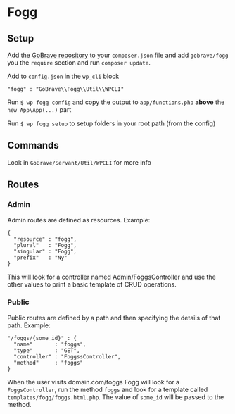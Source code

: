 # Fogg

## Setup
Add the [GoBrave repository](http://satis.goingbrave.se) to your `composer.json` file and add `gobrave/fogg` you the `require` section and run `composer update`.

Add to `config.json` in the `wp_cli` block

    "fogg" : "GoBrave\\Fogg\\Util\\WPCLI"

Run `$ wp fogg config` and copy the output to `app/functions.php` **above** the `new App\App(...)` part

Run `$ wp fogg setup` to setup folders in your root path (from the config)


## Commands

Look in `GoBrave/Servant/Util/WPCLI` for more info


## Routes

### Admin

Admin routes are defined as resources. Example:

    {
      "resource" : "fogg",
      "plural"   : "Fogg",
      "singular" : "Fogg",
      "prefix"   : "Ny"
    }

This will look for a controller named Admin/FoggsController and use the other values to print a basic template of CRUD operations.

### Public

Public routes are defined by a path and then specifying the details of that path. Example:

    "/foggs/{some_id}" : {
      "name"       : "foggs",
      "type"       : "GET",
      "controller" : "FoggssController",
      "method"     : "foggs"
    }

When the user visits domain.com/foggs Fogg will look for a `FoggsController`, run the method `foggs` and look for a template called `templates/fogg/foggs.html.php`. The value of `some_id` will be passed to the method. 
